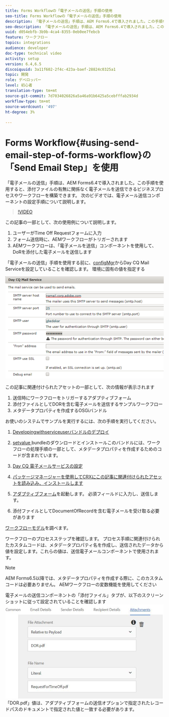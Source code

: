 ```yaml
---
title: Forms Workflowの「電子メールの送信」手順の使用
seo-title: Forms Workflowの「電子メールの送信」手順の使用
description: 「電子メールの送信」手順は、AEM Forms6.4で導入されました。この手順を使用すると、添付ファイルの有無に関係なく電子メールを送信できるビジネスプロセスやワークフローを構築できます。 次のビデオでは、電子メール送信コンポーネントの設定手順について説明します
seo-description: 「電子メールの送信」手順は、AEM Forms6.4で導入されました。この手順を使用すると、添付ファイルの有無に関係なく電子メールを送信できるビジネスプロセスやワークフローを構築できます。 次のビデオでは、電子メール送信コンポーネントの設定手順について説明します
uuid: d054ebfb-3b9b-4ca4-8355-0eb0ee7febcb
feature: ワークフロー
topics: integrations
audience: developer
doc-type: technical video
activity: setup
version: 6.4,6.5
discoiquuid: 3a11f602-2f4c-423a-baef-28824c0325a1
topic: 開発
role: デベロッパー
level: 初心者
translation-type: tm+mt
source-git-commit: 7d7034026826a5a46a91b6425a5cebfffab2934d
workflow-type: tm+mt
source-wordcount: '497'
ht-degree: 3%

---
```



# Forms Workflow{#using-send-email-step-of-forms-workflow}の「Send Email Step」を使用

「電子メールの送信」手順は、AEM Forms6.4で導入されました。この手順を使用すると、添付ファイルの有無に関係なく電子メールを送信できるビジネスプロセスやワークフローを構築できます。 次のビデオでは、電子メール送信コンポーネントの設定手順について説明します。

>[!VIDEO](https://video.tv.adobe.com/v/21499/?quality=9&learn=on)

この記事の一部として、次の使用例について説明します。

1. ユーザーがTime Off Requestフォームに入力
1. フォーム送信時に、AEMワークフローがトリガーされます
1. AEMワークフローは、「電子メールを送信」コンポーネントを使用して、DoRを添付した電子メールを送信します

「電子メールの送信」手順を使用する前に、[configMgr](http://localhost:4502/system/console/configMgr)からDay CQ Mail Serviceを設定していることを確認します。 環境に固有の値を指定する

![Day CQ 電子メールサービスの設定](assets/mailservice.png)

この記事に関連付けられたアセットの一部として、次の情報が表示されます

1. 送信時にワークフローをトリガーするアダプティブフォーム
1. 添付ファイルとしてDORを含む電子メールを送信するサンプルワークフロー
1. メタデータプロパティを作成するOSGiバンドル

お使いのシステムでサンプルを実行するには、次の手順を実行してください。

1. [Developingwithserviceuserバンドルのデプロイ](/help/forms/assets/common-osgi-bundles/DevelopingWithServiceUser.jar)

1. [setvalue ](/help/forms/assets/common-osgi-bundles/SetValueApp.core-1.0-SNAPSHOT.jar)bundleのダウンロードとインストールこのバンドルには、ワークフローの処理手順の一部として、メタデータプロパティを作成するためのコードが含まれています。
1. [Day CQ 電子メールサービスの設定](https://helpx.adobe.com/experience-manager/6-5/sites/administering/using/notification.html)
1. [パッケージマネージャーを使用してCRXにこの記事に関連付けられたアセットを読み込み、インストールします](assets/emaildoraemformskt.zip)
1. [アダプティブフォーム](http://localhost:4502/content/dam/formsanddocuments/helpx/timeoffrequestform/jcr:content?wcmmode=disabled)を起動します。 必須フィールドに入力し、送信します。
1. 添付ファイルとしてDocumentOfRecordを含む電子メールを受け取る必要があります

[ワークフローモデル](http://localhost:4502/editor.html/conf/global/settings/workflow/models/emaildor.html)を調べます。

ワークフローのプロセスステップを確認します。 プロセス手順に関連付けられたカスタムコードは、メタデータプロパティ名を作成し、送信されたデータから値を設定します。これらの値は、送信電子メールコンポーネントで使用されます。

>[!NOTE]
>
>AEM Forms6.5以降では、メタデータプロパティを作成する際に、このカスタムコードは必要ありません。 AEMワークフローの変数機能を使用してください

電子メールの送信コンポーネントの「添付ファイル」タブが、以下のスクリーンショットに従って設定されていることを確認します
![「電子メール添付ファイルを送信」タブ](assets/sendemailcomponentconfigure.jpg)「DOR.pdf」値は、アダプティブフォームの送信オプションで指定されたレコードパスのドキュメントで指定された値と一致する必要があります。

